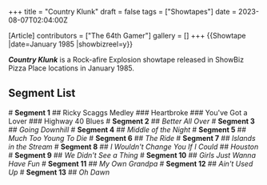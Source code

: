 +++
title = "Country Klunk"
draft = false
tags = ["Showtapes"]
date = 2023-08-07T02:04:00Z

[Article]
contributors = ["The 64th Gamer"]
gallery = []
+++
{{Showtape
|date=January 1985
|showbizreel=y}}

<b><i>Country Klunk</b></i> is a Rock-afire Explosion showtape released in ShowBiz Pizza Place locations in January 1985.

<h2>Segment List</h2>
# <b>Segment 1</b> 
## Ricky Scaggs Medley
### Heartbroke
### You've Got a Lover
### Highway 40 Blues
# <b>Segment 2</b> 
## <i>Better All Over</i>
# <b>Segment 3</b> 
## <i>Going Downhill</i>
# <b>Segment 4</b> 
## <i>Middle of the Night</i>
# <b>Segment 5</b> 
## <i>Much Too Young To Die</i>
# <b>Segment 6</b> 
## <i>The Ride</i>
# <b>Segment 7</b> 
## <i>Islands in the Stream</i>
# <b>Segment 8</b> 
## <i>I Wouldn't Change You If I Could</i>
## <i>Houston</i>
# <b>Segment 9</b> 
## <i>We Didn't See a Thing</i>
# <b>Segment 10</b> 
## <i>Girls Just Wanna Have Fun</i>
# <b>Segment 11</b> 
## <i>My Own Grandpa</i>
# <b>Segment 12</b> 
## <i>Ain't Used Up</i>
# <b>Segment 13</b> 
## <i>Oh Dawn</i>